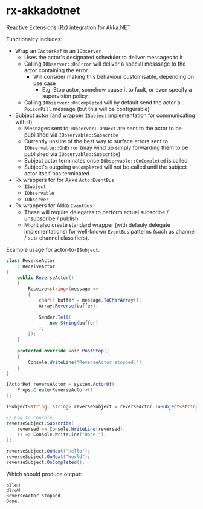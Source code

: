 # rx-akkadotnet
Reactive Extensions (Rx) integration for Akka.NET

Functionality includes:
* Wrap an `IActorRef` in an `IObserver`
   * Uses the actor's designated scheduler to deliver messages to it
   * Calling `IObserver::OnError` will deliver a special messsage to the actor containing the error.
      * Will consider making this behaviour customisable, depending on use case
         * E.g. Stop actor, somehow cause it to fault, or even specify a supervision policy.
   * Calling `IObserver::OnCompleted` will by default send the actor a `PoisonPill` message (but this will be configurable)
* Subject actor (and wrapper `ISubject` implementation for communicating with it)
   * Messages sent to `IObserver::OnNext` are sent to the actor to be published via `IObservable::Subscribe`
   * Currently unsure of the best way to surface errors sent to `IObservable::OnError` (may wind up simply forwarding them to be published via `IObservable::Subscribe`)
   * Subject actor terminates once `IObservable::OnCompleted` is called
   * Subject's outgoing `OnCompleted` will not be called until the subject actor itself has terminated.
* Rx wrappers for for Akka `ActorEventBus`
   * `ISubject`
   * `IObservable`
   * `IObserver`
* Rx wrappers for Akka `EventBus`
   * These will require delegates to perform actual subscribe / unsubscribe / publish
   * Might also create standard wrapper (with defauly delegate implementations) for well-known `EventBus` patterns (such as channel / sub-channel classifiers).

Example usage for actor-to-`ISubject`:

```csharp
class ReverseActor
    : ReceiveActor
{
    public ReverseActor()
    {
        Receive<string>(message =>
        {
            char[] buffer = message.ToCharArray();
            Array.Reverse(buffer);
    
            Sender.Tell(
                new String(buffer)
            );
        });
    }
    
    protected override void PostStop()
    {
        Console.WriteLine("ReverseActor stopped.");
    }
}

IActorRef reverseActor = system.ActorOf(
    Props.Create<ReverseActor>()
);

ISubject<string, string> reverseSubject = reverseActor.ToSubject<string, string>();

// Log to console
reverseSubject.Subscribe(
    reversed => Console.WriteLine(reversed),
    () => Console.WriteLine("Done.");
);

reverseSubject.OnNext("Hello");
reverseSubject.OnNext("World");
reverseSubject.OnCompleted();
```

Which should produce output:

```
olleH
dlroW
ReverseActor stopped.
Done.
```
